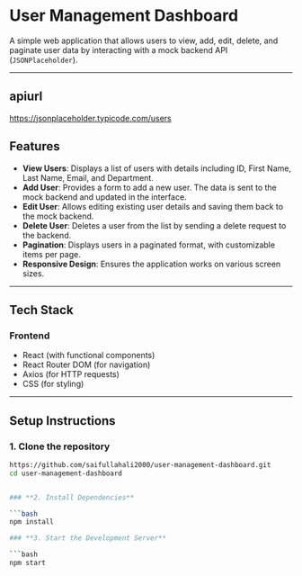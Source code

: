 # **User Management Dashboard**

A simple web application that allows users to view, add, edit, delete, and paginate user data by interacting with a mock backend API (`JSONPlaceholder`).

---

## **apiurl**
https://jsonplaceholder.typicode.com/users

## **Features**

- **View Users**: Displays a list of users with details including ID, First Name, Last Name, Email, and Department.
- **Add User**: Provides a form to add a new user. The data is sent to the mock backend and updated in the interface.
- **Edit User**: Allows editing existing user details and saving them back to the mock backend.
- **Delete User**: Deletes a user from the list by sending a delete request to the backend.
- **Pagination**: Displays users in a paginated format, with customizable items per page.
- **Responsive Design**: Ensures the application works on various screen sizes.

---

## **Tech Stack**

### **Frontend**
- React (with functional components)
- React Router DOM (for navigation)
- Axios (for HTTP requests)
- CSS (for styling)

---

## **Setup Instructions**

### **1. Clone the repository**

```bash
https://github.com/saifullahali2000/user-management-dashboard.git
cd user-management-dashboard


### **2. Install Dependencies**

```bash 
npm install

### **3. Start the Development Server**

```bash 
npm start 

